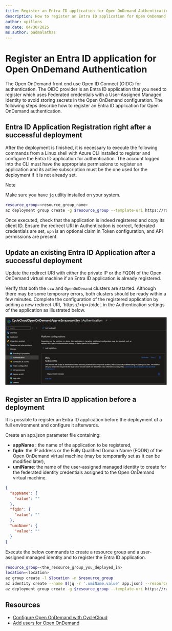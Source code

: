 ```yaml
---
title: Register an Entra ID application for Open OnDemand Authentication
description: How to register an Entra ID application for Open OnDemand Authentication
author: xpillons
ms.date: 04/30/2025
ms.author: padmalathas
---
```


# Register an Entra ID application for Open OnDemand Authentication
The Open OnDemand front end use Open ID Connect (OIDC) for authentication. The OIDC provider is an Entra ID application that you need to register which uses Federated credentials with a User-Assigned Managed Identity to avoid storing secrets in the Open OnDemand configuration. The following steps describe how to register an Entra ID application for Open OnDemand authentication.

## Entra ID Application Registration right after a successful deployment
After the deployment is finished, it is necessary to execute the following commands from a Linux shell with Azure CLI installed to register and configure the Entra ID application for authentication. The account logged into the CLI must have the appropriate permissions to register an application and its active subscription must be the one used for the deployment if it is not already set.

> [!NOTE]
> Make sure you have `jq` utility installed on your system.

```bash
resource_group=<resource_group_name>
az deployment group create -g $resource_group --template-uri https://raw.githubusercontent.com/Azure/cyclecloud-slurm-workspace/refs/heads/main/bicep/ood/oodEntraApp.json --parameters "$(az deployment group show -g $resource_group -n pid-d5d2708b-a4ef-42c0-a89b-b8bd6dd6d29b-partnercenter --query properties.outputs | jq '.oodManualRegistration.value | with_entries(.value |= {value: .})')"
```

Once executed, check that the application is indeed registered and copy its client ID. 
Ensure the redirect URI in Authentication is correct, federated credentials are set, `upn` is an optional claim in Token configuration, and API permissions are present.

## Update an existing Entra ID Application after a successful deployment
Update the redirect URI with either the private IP or the FQDN of the Open OnDemand virtual machine if an Entra ID application is already registered.

Verify that both the `ccw` and `OpenOnDemand` clusters are started. Although there may be some temporary errors, both clusters should be ready within a few minutes. 
Complete the configuration of the registered application by adding a new redirect URI, 'https://\<ip\>/oidc', in the Authentication settings of the application as illustrated below.

![Screenshot of Entra ID redirect URI update](../../images/ccws/entraid-redirect-uri.png)

## Register an Entra ID application before a deployment
It is possible to register an Entra ID application before the deployment of a full environment and configure it afterwards. 

Create an  app.json parameter file containing:
- **appName** : the name of the application to be registered,
- **fqdn**: the IP address or the Fully Qualified Domain Name (FQDN) of the Open OnDemand virtual machine (may be temporarily set as it can be modified later),
- **umiName**: the name of the user-assigned managed identity to create for the federated identity credentials assigned to the Open OnDemand virtual machine.

```json
{
  "appName": {
    "value": ""
  },
  "fqdn": {
    "value": ""
  },
  "umiName": {
    "value": ""
  }
}
```

Execute the below commands to create a resource group and a user-assigned managed identity and to register the Entra ID application.
```bash
resource_group=<the_resource_group_you_deployed_in>
location=<location>
az group create -l $location -n $resource_group
az identity create --name $(jq -r '.umiName.value' app.json) --resource-group $resource_group --location $location
az deployment group create -g $resource_group --template-uri https://raw.githubusercontent.com/Azure/cyclecloud-slurm-workspace/refs/heads/main/bicep/ood/oodEntraApp.json --parameters @app.json
```

## Resources
* [Configure Open OnDemand with CycleCloud](./configure-ood.md)
* [Add users for Open OnDemand](./ood-add-users.md)
